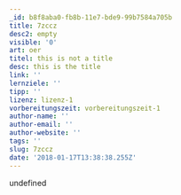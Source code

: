 ```yaml
---
_id: b8f8aba0-fb8b-11e7-bde9-99b7584a705b
title: 7zccz
desc2: empty
visible: '0'
art: oer
titel: this is not a title
desc: this is the title
link: ''
lernziele: ''
tipp: ''
lizenz: lizenz-1
vorbereitungszeit: vorbereitungszeit-1
author-name: ''
author-email: ''
author-website: ''
tags: ''
slug: 7zccz
date: '2018-01-17T13:38:38.255Z'
---
```

undefined
